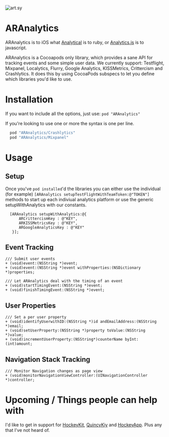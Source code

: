 ![art.sy](https://raw.github.com/orta/ARAnalytics/master/web/headline.jpg "Art.sy | ARAnalytics")

ARAnalytics
================

ARAnalytics is to iOS what [Analytical](https://github.com/jkrall/analytical) is to ruby, or [Analytics.js](http://segmentio.github.com/analytics.js/) is to javascript.

ARAnalytics is a Cocoapods only library, which provides a sane API for tracking events and some simple user data. We currently support: Testflight, Mixpanel, Localytics, Flurry, Google Analytics, KISSMetrics, Crittercism and Crashlytics. It does this by using CocoaPods subspecs to let you define which libraries you'd like to use.

Installation
=====
If you want to include all the options, just use: `pod "ARAnalytics"`

If you're looking to use one or more the syntax is one per line.

``` ruby
  pod "ARAnalytics/Crashlytics"
  pod "ARAnalytics/Mixpanel"
```

Usage
=====

Setup
----

Once you've `pod installed`'d the libraries you can either use the individual (for example) `[ARAnalytics setupTestFlightWithTeamToken:@"TOKEN"]` methods to start up each indiviual analytics platform or use the generic setupWithAnalytics with our constants.

``` objc
  [ARAnalytics setupWithAnalytics:@{
      ARCrittercismKey : @"KEY",
      ARKISSMetricsKey : @"KEY",
      ARGoogleAnalyticsKey : @"KEY"
   }];
```

Event Tracking
----
``` objc
/// Submit user events
+ (void)event:(NSString *)event;
+ (void)event:(NSString *)event withProperties:(NSDictionary *)properties;

/// Let ARAnalytics deal with the timing of an event
+ (void)startTimingEvent:(NSString *)event;
+ (void)finishTimingEvent:(NSString *)event;
```

User Properties
----
``` objc
/// Set a per user property
+ (void)identifyUserwithID:(NSString *)id andEmailAddress:(NSString *)email;
+ (void)setUserProperty:(NSString *)property toValue:(NSString *)value;
+ (void)incrementUserProperty:(NSString*)counterName byInt:(int)amount;
```

Navigation Stack Tracking
----
``` objc
/// Monitor Navigation changes as page view
+ (void)monitorNavigationViewController:(UINavigationController *)controller;
````

Upcoming / Things people can help with
=====

I'd like to get in support for [HockeyKit](https://github.com/TheRealKerni/HockeyKit),  [QuincyKiy](https://github.com/TheRealKerni/QuincyKit) and [HockeyApp](http://hockeyapp.net). Plus any that I've not heard of.